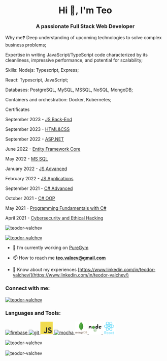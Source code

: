 <h1 align="center">Hi 👋, I'm Teo</h1>
<h3 align="center">A passionate Full Stack Web Developer</h3>

Why me❓
Deep understanding of upcoming technologies to solve complex business problems;

Expertise in writing JavaScript/TypeScript code characterized by its cleanliness, impressive performance, and potential for scalability;

Skills:
Nodejs: Typescript, Express;

React: Typescript, JavaScript;

Databases: PostgreSQL, MySQL, MSSQL, NoSQL, MongoDB;

Containers and orchestration: Docker, Kubernetes;

Certificates

September 2023 - <a href="https://softuni.bg/certificates/details/199601/36d500dc"> JS Back-End</a>

September 2023 - <a href="https://softuni.bg/certificates/details/190870/8546b87d"> HTML&CSS</a>

September 2022 - <a href="https://softuni.bg/certificates/details/146566/aebed4e5"> ASP.NET</a>

June 2022 - <a href="https://softuni.bg/certificates/details/141243/7b2a1223"> Entity Framework Core</a>

May 2022 - <a href="https://softuni.bg/certificates/details/134868/375c50d3"> MS SQL</a>

January 2022 - <a href="https://softuni.bg/certificates/details/130609/3cfc8e38"> JS Advanced</a>

February 2022 - <a href="https://softuni.bg/certificates/details/130500/87a3caf3"> JS Applications</a>

September 2021 -  <a href="https://softuni.bg/certificates/details/121973/799db25c"> C# Advanced</a>

October 2021 -  <a href="https://softuni.bg/certificates/details/120494/eaa2758e"> C# OOP</a>

May 2021 -  <a href="https://softuni.bg/certificates/details/111668/ed277b9d"> Programming Fundamentals with C#</a>

April 2021 -  <a href="https://softuni.bg/certificates/details/107033/376b8db2">Cybersecurity and Ethical Hacking</a>


<p align="left"> <img src="https://komarev.com/ghpvc/?username=teodor-valchev&label=Profile%20views&color=0e75b6&style=flat" alt="teodor-valchev" /> </p>

<p align="left"> <a href="https://github.com/ryo-ma/github-profile-trophy"><img src="https://github-profile-trophy.vercel.app/?username=teodor-valchev" alt="teodor-valchev" /></a> </p>

- 🔭 I’m currently working on [PureGym](https://github.com/teodor-valchev/Gym)

- 📫 How to reach me **teo.valxev@gmail.com**

- 📄 Know about my experiences [https://www.linkedin.com/in/teodor-valchev/](https://www.linkedin.com/in/teodor-valchev/)

<h3 align="left">Connect with me:</h3>
<p align="left">
<a href="https://linkedin.com/in/teodor-valchev" target="blank"><img align="center" src="https://raw.githubusercontent.com/rahuldkjain/github-profile-readme-generator/master/src/images/icons/Social/linked-in-alt.svg" alt="teodor-valchev" height="30" width="40" /></a>
</p>

<h3 align="left">Languages and Tools:</h3>
<p align="left"> <a href="https://firebase.google.com/" target="_blank" rel="noreferrer"> <img src="https://www.vectorlogo.zone/logos/firebase/firebase-icon.svg" alt="firebase" width="40" height="40"/> </a> <a href="https://git-scm.com/" target="_blank" rel="noreferrer"> <img src="https://www.vectorlogo.zone/logos/git-scm/git-scm-icon.svg" alt="git" width="40" height="40"/> </a> <a href="https://developer.mozilla.org/en-US/docs/Web/JavaScript" target="_blank" rel="noreferrer"> <img src="https://raw.githubusercontent.com/devicons/devicon/master/icons/javascript/javascript-original.svg" alt="javascript" width="40" height="40"/> </a> <a href="https://mochajs.org" target="_blank" rel="noreferrer"> <img src="https://www.vectorlogo.zone/logos/mochajs/mochajs-icon.svg" alt="mocha" width="40" height="40"/> </a> <a href="https://www.mongodb.com/" target="_blank" rel="noreferrer"> <img src="https://raw.githubusercontent.com/devicons/devicon/master/icons/mongodb/mongodb-original-wordmark.svg" alt="mongodb" width="40" height="40"/> </a> <a href="https://nodejs.org" target="_blank" rel="noreferrer"> <img src="https://raw.githubusercontent.com/devicons/devicon/master/icons/nodejs/nodejs-original-wordmark.svg" alt="nodejs" width="40" height="40"/> </a> <a href="https://reactjs.org/" target="_blank" rel="noreferrer"> <img src="https://raw.githubusercontent.com/devicons/devicon/master/icons/react/react-original-wordmark.svg" alt="react" width="40" height="40"/> </a> </p>

<p><img align="center" src="https://github-readme-stats.vercel.app/api/top-langs?username=teodor-valchev&show_icons=true&locale=en&layout=compact" alt="teodor-valchev" /></p>

<p><img align="center" src="https://github-readme-streak-stats.herokuapp.com/?user=teodor-valchev&" alt="teodor-valchev" /></p>

